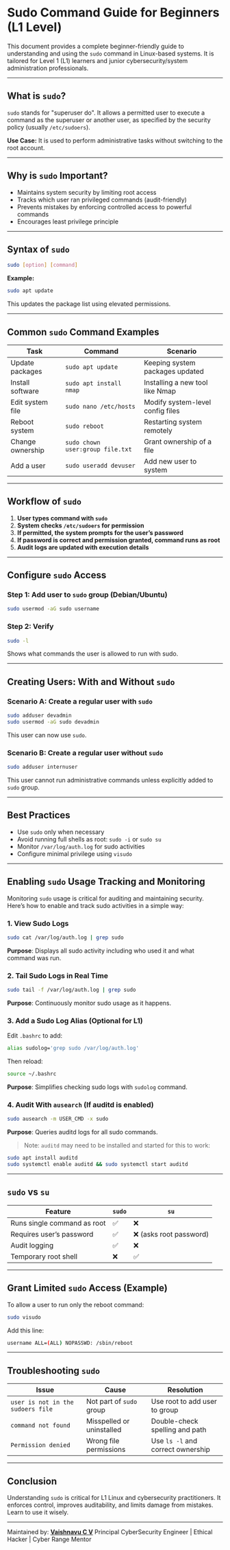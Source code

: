 # Sudo Command Guide for Beginners (L1 Level)

This document provides a complete beginner-friendly guide to understanding and using the `sudo` command in Linux-based systems. It is tailored for Level 1 (L1) learners and junior cybersecurity/system administration professionals.

---

## What is `sudo`?

`sudo` stands for "superuser do". It allows a permitted user to execute a command as the superuser or another user, as specified by the security policy (usually `/etc/sudoers`).

**Use Case:** It is used to perform administrative tasks without switching to the root account.

---

## Why is `sudo` Important?

* Maintains system security by limiting root access
* Tracks which user ran privileged commands (audit-friendly)
* Prevents mistakes by enforcing controlled access to powerful commands
* Encourages least privilege principle

---

## Syntax of `sudo`

```bash
sudo [option] [command]
```

**Example:**

```bash
sudo apt update
```

This updates the package list using elevated permissions.

---

## Common `sudo` Command Examples

| Task             | Command                          | Scenario                         |
| ---------------- | -------------------------------- | -------------------------------- |
| Update packages  | `sudo apt update`                | Keeping system packages updated  |
| Install software | `sudo apt install nmap`          | Installing a new tool like Nmap  |
| Edit system file | `sudo nano /etc/hosts`           | Modify system-level config files |
| Reboot system    | `sudo reboot`                    | Restarting system remotely       |
| Change ownership | `sudo chown user:group file.txt` | Grant ownership of a file        |
| Add a user       | `sudo useradd devuser`           | Add new user to system           |

---

## Workflow of `sudo`

1. **User types command with `sudo`**
2. **System checks `/etc/sudoers` for permission**
3. **If permitted, the system prompts for the user’s password**
4. **If password is correct and permission granted, command runs as root**
5. **Audit logs are updated with execution details**

---

## Configure `sudo` Access

### Step 1: Add user to `sudo` group (Debian/Ubuntu)

```bash
sudo usermod -aG sudo username
```

### Step 2: Verify

```bash
sudo -l
```

Shows what commands the user is allowed to run with sudo.

---

## Creating Users: With and Without `sudo`

### Scenario A: Create a regular user **with** `sudo`

```bash
sudo adduser devadmin
sudo usermod -aG sudo devadmin
```

This user can now use `sudo`.

### Scenario B: Create a regular user **without** `sudo`

```bash
sudo adduser internuser
```

This user cannot run administrative commands unless explicitly added to `sudo` group.

---

## Best Practices

* Use `sudo` only when necessary
* Avoid running full shells as root: `sudo -i` or `sudo su`
* Monitor `/var/log/auth.log` for sudo activities
* Configure minimal privilege using `visudo`

---

## Enabling `sudo` Usage Tracking and Monitoring

Monitoring `sudo` usage is critical for auditing and maintaining security. Here’s how to enable and track sudo activities in a simple way:

### 1. View Sudo Logs

```bash
sudo cat /var/log/auth.log | grep sudo
```

**Purpose**: Displays all sudo activity including who used it and what command was run.

### 2. Tail Sudo Logs in Real Time

```bash
sudo tail -f /var/log/auth.log | grep sudo
```

**Purpose**: Continuously monitor sudo usage as it happens.

### 3. Add a Sudo Log Alias (Optional for L1)

Edit `.bashrc` to add:

```bash
alias sudolog='grep sudo /var/log/auth.log'
```

Then reload:

```bash
source ~/.bashrc
```

**Purpose**: Simplifies checking sudo logs with `sudolog` command.

### 4. Audit With `ausearch` (If auditd is enabled)

```bash
sudo ausearch -m USER_CMD -x sudo
```

**Purpose**: Queries auditd logs for all sudo commands.

> Note: `auditd` may need to be installed and started for this to work:

```bash
sudo apt install auditd
sudo systemctl enable auditd && sudo systemctl start auditd
```

---

## `sudo` vs `su`

| Feature                     | `sudo` | `su`                   |
| --------------------------- | ------ | ---------------------- |
| Runs single command as root | ✅      | ❌                      |
| Requires user’s password    | ✅      | ❌ (asks root password) |
| Audit logging               | ✅      | ❌                      |
| Temporary root shell        | ❌      | ✅                      |

---

## Grant Limited `sudo` Access (Example)

To allow a user to run only the reboot command:

```bash
sudo visudo
```

Add this line:

```bash
username ALL=(ALL) NOPASSWD: /sbin/reboot
```

---

## Troubleshooting `sudo`

| Issue                             | Cause                     | Resolution                        |
| --------------------------------- | ------------------------- | --------------------------------- |
| `user is not in the sudoers file` | Not part of `sudo` group  | Use root to add user to group     |
| `command not found`               | Misspelled or uninstalled | Double-check spelling and path    |
| `Permission denied`               | Wrong file permissions    | Use `ls -l` and correct ownership |

---

## Conclusion

Understanding `sudo` is critical for L1 Linux and cybersecurity practitioners. It enforces control, improves auditability, and limits damage from mistakes. Learn to use it wisely.

---

Maintained by: **[Vaishnavu C V](https://github.com/vaishnavucv)**
Principal CyberSecurity Engineer | Ethical Hacker | Cyber Range Mentor
